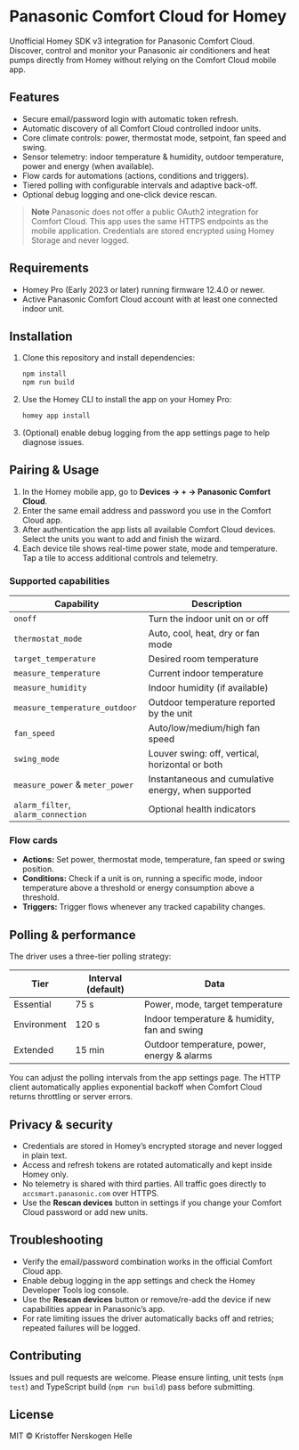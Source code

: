 # Panasonic Comfort Cloud for Homey

Unofficial Homey SDK v3 integration for Panasonic Comfort Cloud. Discover, control and monitor your Panasonic air conditioners and heat pumps directly from Homey without relying on the Comfort Cloud mobile app.

## Features

- Secure email/password login with automatic token refresh.
- Automatic discovery of all Comfort Cloud controlled indoor units.
- Core climate controls: power, thermostat mode, setpoint, fan speed and swing.
- Sensor telemetry: indoor temperature & humidity, outdoor temperature, power and energy (when available).
- Flow cards for automations (actions, conditions and triggers).
- Tiered polling with configurable intervals and adaptive back-off.
- Optional debug logging and one-click device rescan.

> **Note**
> Panasonic does not offer a public OAuth2 integration for Comfort Cloud. This app uses the same HTTPS endpoints as the mobile application. Credentials are stored encrypted using Homey Storage and never logged.

## Requirements

- Homey Pro (Early 2023 or later) running firmware 12.4.0 or newer.
- Active Panasonic Comfort Cloud account with at least one connected indoor unit.

## Installation

1. Clone this repository and install dependencies:
   ```bash
   npm install
   npm run build
   ```
2. Use the Homey CLI to install the app on your Homey Pro:
   ```bash
   homey app install
   ```
3. (Optional) enable debug logging from the app settings page to help diagnose issues.

## Pairing & Usage

1. In the Homey mobile app, go to **Devices → + → Panasonic Comfort Cloud**.
2. Enter the same email address and password you use in the Comfort Cloud app.
3. After authentication the app lists all available Comfort Cloud devices. Select the units you want to add and finish the wizard.
4. Each device tile shows real-time power state, mode and temperature. Tap a tile to access additional controls and telemetry.

### Supported capabilities

| Capability | Description |
|------------|-------------|
| `onoff` | Turn the indoor unit on or off |
| `thermostat_mode` | Auto, cool, heat, dry or fan mode |
| `target_temperature` | Desired room temperature |
| `measure_temperature` | Current indoor temperature |
| `measure_humidity` | Indoor humidity (if available) |
| `measure_temperature_outdoor` | Outdoor temperature reported by the unit |
| `fan_speed` | Auto/low/medium/high fan speed |
| `swing_mode` | Louver swing: off, vertical, horizontal or both |
| `measure_power` & `meter_power` | Instantaneous and cumulative energy, when supported |
| `alarm_filter`, `alarm_connection` | Optional health indicators |

### Flow cards

- **Actions:** Set power, thermostat mode, temperature, fan speed or swing position.
- **Conditions:** Check if a unit is on, running a specific mode, indoor temperature above a threshold or energy consumption above a threshold.
- **Triggers:** Trigger flows whenever any tracked capability changes.

## Polling & performance

The driver uses a three-tier polling strategy:

| Tier | Interval (default) | Data |
|------|--------------------|------|
| Essential | 75 s | Power, mode, target temperature |
| Environment | 120 s | Indoor temperature & humidity, fan and swing |
| Extended | 15 min | Outdoor temperature, power, energy & alarms |

You can adjust the polling intervals from the app settings page. The HTTP client automatically applies exponential backoff when Comfort Cloud returns throttling or server errors.

## Privacy & security

- Credentials are stored in Homey’s encrypted storage and never logged in plain text.
- Access and refresh tokens are rotated automatically and kept inside Homey only.
- No telemetry is shared with third parties. All traffic goes directly to `accsmart.panasonic.com` over HTTPS.
- Use the **Rescan devices** button in settings if you change your Comfort Cloud password or add new units.

## Troubleshooting

- Verify the email/password combination works in the official Comfort Cloud app.
- Enable debug logging in the app settings and check the Homey Developer Tools log console.
- Use the **Rescan devices** button or remove/re-add the device if new capabilities appear in Panasonic’s app.
- For rate limiting issues the driver automatically backs off and retries; repeated failures will be logged.

## Contributing

Issues and pull requests are welcome. Please ensure linting, unit tests (`npm test`) and TypeScript build (`npm run build`) pass before submitting.

## License

MIT © Kristoffer Nerskogen Helle
